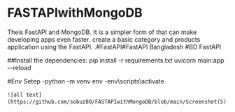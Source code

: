 # FASTAPIwithMongoDB
Theis FastAPI and MongoDB. It is a simpler form of that can make developing apps even faster.  create a basic category and products  application using the FastAPI.
.#FastAPI#FastAPI Bangladesh #BD FastAPI 

##Install the dependencies:
pip install -r requirements.txt
uvicorn main:app --reload


#Env Setep 
-python -m venv env
-env\scripts\activate

  
    ![all text](https://github.com/sobuz80/FASTAPIwithMongoDB/blob/main/Screenshot(5).png)   
